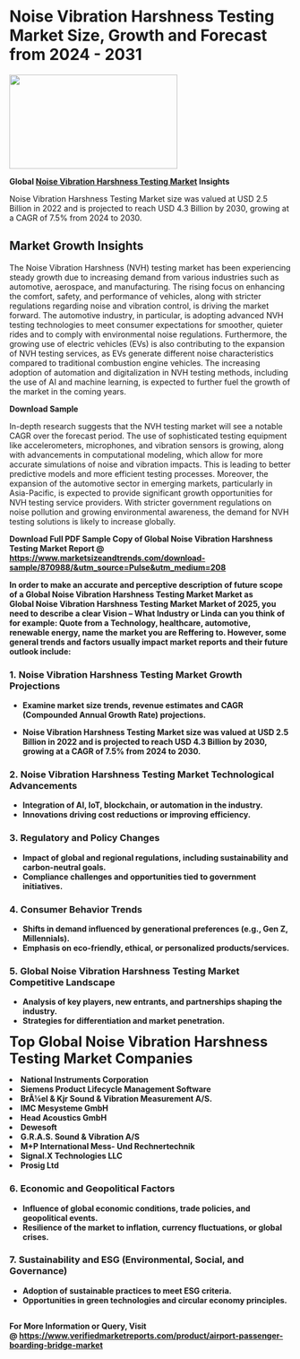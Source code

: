 <H1>Noise Vibration Harshness Testing Market Size, Growth and Forecast from 2024 - 2031</H1><img class="aligncenter size-medium wp-image-584254" src="https://thirdeyenews.in/wp-content/uploads/2024/09/Global-Market-Research-300x168.jpeg" alt="" width="300" height="168" /><p><strong>Global&nbsp;<a href="https://www.marketsizeandtrends.com/download-sample/870988/&amp;utm_source=Pulse&amp;utm_medium=208">Noise Vibration Harshness Testing Market</a> Insights</strong></p><p>Noise Vibration Harshness Testing Market size was valued at USD 2.5 Billion in 2022 and is projected to reach USD 4.3 Billion by 2030, growing at a CAGR of 7.5% from 2024 to 2030.</p><p><h2>Market Growth Insights</h2> <p>The Noise Vibration Harshness (NVH) testing market has been experiencing steady growth due to increasing demand from various industries such as automotive, aerospace, and manufacturing. The rising focus on enhancing the comfort, safety, and performance of vehicles, along with stricter regulations regarding noise and vibration control, is driving the market forward. The automotive industry, in particular, is adopting advanced NVH testing technologies to meet consumer expectations for smoother, quieter rides and to comply with environmental noise regulations. Furthermore, the growing use of electric vehicles (EVs) is also contributing to the expansion of NVH testing services, as EVs generate different noise characteristics compared to traditional combustion engine vehicles. The increasing adoption of automation and digitalization in NVH testing methods, including the use of AI and machine learning, is expected to further fuel the growth of the market in the coming years.</p> <p><strong>Download Sample</strong></p> <p>In-depth research suggests that the NVH testing market will see a notable CAGR over the forecast period. The use of sophisticated testing equipment like accelerometers, microphones, and vibration sensors is growing, along with advancements in computational modeling, which allow for more accurate simulations of noise and vibration impacts. This is leading to better predictive models and more efficient testing processes. Moreover, the expansion of the automotive sector in emerging markets, particularly in Asia-Pacific, is expected to provide significant growth opportunities for NVH testing service providers. With stricter government regulations on noise pollution and growing environmental awareness, the demand for NVH testing solutions is likely to increase globally.</p> <p><strong></p><p><span class=""><strong>Download Full PDF Sample Copy of Global Noise Vibration Harshness Testing Market Report</strong> @ <a href="https://www.marketsizeandtrends.com/download-sample/870988/&amp;utm_source=Pulse&amp;utm_medium=208" target="_blank">https://www.marketsizeandtrends.com/download-sample/870988/&amp;utm_source=Pulse&amp;utm_medium=208</a></span></p><p>In order to make an accurate and perceptive description of future scope of a Global&nbsp;Noise Vibration Harshness Testing Market Market as Global&nbsp;Noise Vibration Harshness Testing Market Market of 2025, you need to describe a clear Vision &ndash; What Industry or Linda can you think of for example: Quote from a Technology, healthcare, automotive, renewable energy, name the market you are Reffering to. However, some general trends and factors usually impact market reports and their future outlook include:</p><h3>1.&nbsp;<strong>Noise Vibration Harshness Testing Market Growth Projections</strong></h3><ul><li>Examine market size trends, revenue estimates and CAGR (Compounded Annual Growth Rate) projections.</li><li><p>Noise Vibration Harshness Testing Market size was valued at USD 2.5 Billion in 2022 and is projected to reach USD 4.3 Billion by 2030, growing at a CAGR of 7.5% from 2024 to 2030.</p></li></ul><h3>2.&nbsp;<strong>Noise Vibration Harshness Testing Market Technological Advancements</strong></h3><ul><li>Integration of AI, IoT, blockchain, or automation in the industry.</li><li>Innovations driving cost reductions or improving efficiency.</li></ul><h3>3.&nbsp;<strong>Regulatory and Policy Changes</strong></h3><ul><li>Impact of global and regional regulations, including sustainability and carbon-neutral goals.</li><li>Compliance challenges and opportunities tied to government initiatives.</li></ul><h3>4.&nbsp;<strong>Consumer Behavior Trends</strong></h3><ul><li>Shifts in demand influenced by generational preferences (e.g., Gen Z, Millennials).</li><li>Emphasis on eco-friendly, ethical, or personalized products/services.</li></ul><h3>5.&nbsp;<strong>Global Noise Vibration Harshness Testing Market Competitive Landscape</strong></h3><ul><li>Analysis of key players, new entrants, and partnerships shaping the industry.</li><li>Strategies for differentiation and market penetration.</li></ul><p data-pm-slice="1 1 []"><span style="color: inherit; font-family: inherit; font-size: 25px;">Top Global Noise Vibration Harshness Testing Market Companies</span></p><div class="" data-test-id=""><p><li>National Instruments Corporation</li><li> Siemens Product Lifecycle Management Software</li><li> BrÃ¼el & Kjr Sound & Vibration Measurement A/S.</li><li> IMC Mesysteme GmbH</li><li> Head Acoustics GmbH</li><li> Dewesoft</li><li> G.R.A.S. Sound & Vibration A/S</li><li> M+P International Mess- Und Rechnertechnik</li><li> Signal.X Technologies LLC</li><li> Prosig Ltd</li></p></div><h3>6.&nbsp;<strong>Economic and Geopolitical Factors</strong></h3><ul><li>Influence of global economic conditions, trade policies, and geopolitical events.</li><li>Resilience of the market to inflation, currency fluctuations, or global crises.</li></ul><h3>7.&nbsp;<strong>Sustainability and ESG (Environmental, Social, and Governance)</strong></h3><ul><li>Adoption of sustainable practices to meet ESG criteria.</li><li>Opportunities in green technologies and circular economy principles.</li></ul><h2><strong style="font-size: 14px;">For More Information or Query, Visit @&nbsp;</strong><a style="background-color: #ffffff; font-size: 14px;" href="https://www.marketsizeandtrends.com/report/noise-vibration-harshness-testing-market/" target="_blank">https://www.verifiedmarketreports.com/product/airport-passenger-boarding-bridge-market</a></h2>
